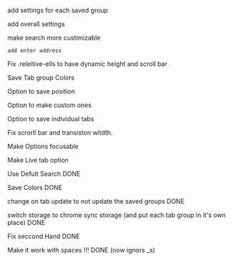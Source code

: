 add settings for each saved group

add overall settings 

make search more custimizable 

    add enter address 

Fix .releitive-ells to have dynamic height and scroll bar

Save Tab group Colors

Option to save position

Option to make custom ones

Option to save individual tabs

Fix scrorll bar and transiston witdth.

Make Options focusable

Make Live tab option





Use Defult Search DONE

Save Colors DONE

change on tab update to not update the saved groups DONE

switch storage to chrome sync storage (and put each tab group in it's own place) DONE

Fix seccond Hand DONE

Make it work with spaces !!! DONE (now ignors _s)